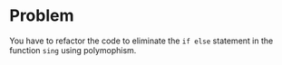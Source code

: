 # Problem

You have to refactor the code to eliminate the `if else` statement in the function `sing` using polymophism.